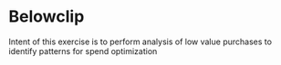 # Belowclip
Intent of this exercise is to perform analysis of low value purchases to identify patterns for spend optimization
